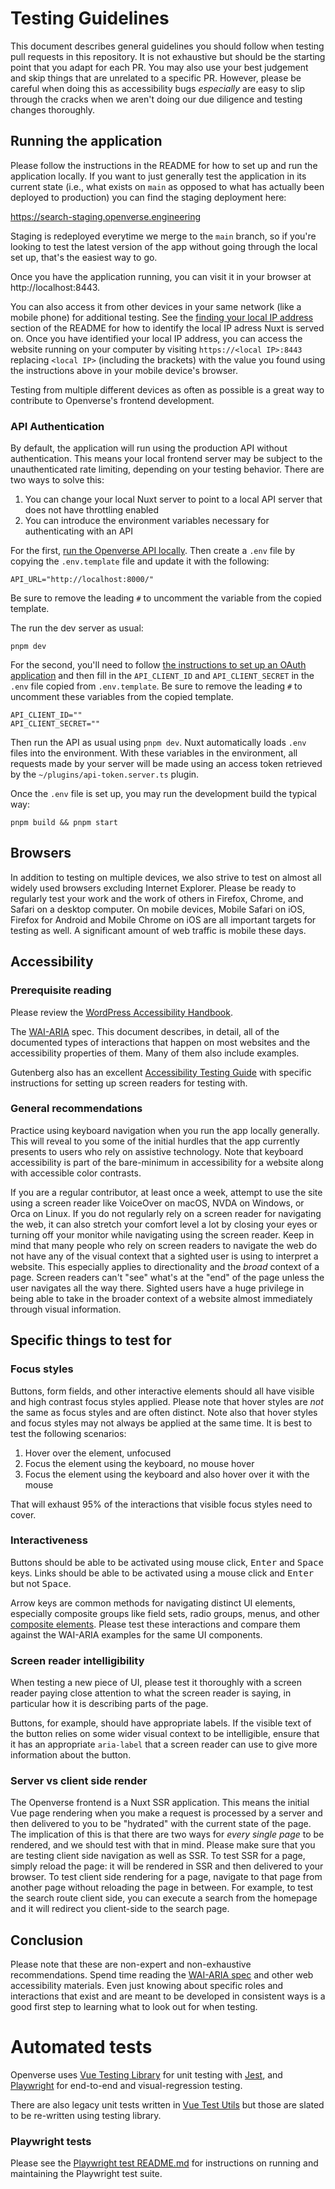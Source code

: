 # Testing Guidelines

This document describes general guidelines you should follow when testing pull
requests in this repository. It is not exhaustive but should be the starting
point that you adapt for each PR. You may also use your best judgement and skip
things that are unrelated to a specific PR. However, please be careful when
doing this as accessibility bugs _especially_ are easy to slip through the
cracks when we aren't doing our due diligence and testing changes thoroughly.

## Running the application

Please follow the instructions in the README for how to set up and run the
application locally. If you want to just generally test the application in its
current state (i.e., what exists on `main` as opposed to what has actually been
deployed to production) you can find the staging deployment here:

https://search-staging.openverse.engineering

Staging is redeployed everytime we merge to the `main` branch, so if you're
looking to test the latest version of the app without going through the local
set up, that's the easiest way to go.

Once you have the application running, you can visit it in your browser at
http://localhost:8443.

You can also access it from other devices in your same network (like a mobile
phone) for additional testing. See the
[finding your local IP address](./README.md#finding-your-local-ip-address)
section of the README for how to identify the local IP adress Nuxt is served on.
Once you have identified your local IP address, you can access the website
running on your computer by visiting `https://<local IP>:8443` replacing
`<local IP>` (including the brackets) with the value you found using the
instructions above in your mobile device's browser.

Testing from multiple different devices as often as possible is a great way to
contribute to Openverse's frontend development.

### API Authentication

By default, the application will run using the production API without
authentication. This means your local frontend server may be subject to the
unauthenticated rate limiting, depending on your testing behavior. There are two
ways to solve this:

1. You can change your local Nuxt server to point to a local API server that
   does not have throttling enabled
2. You can introduce the environment variables necessary for authenticating with
   an API

For the first,
[run the Openverse API locally](https://github.com/WordPress/openverse-api).
Then create a `.env` file by copying the `.env.template` file and update it with
the following:

```shell
API_URL="http://localhost:8000/"
```

Be sure to remove the leading `#` to uncomment the variable from the copied
template.

The run the dev server as usual:

```shell
pnpm dev
```

For the second, you'll need to follow
[the instructions to set up an OAuth application](https://api.openverse.engineering/v1/#section/Register-and-Authenticate)
and then fill in the `API_CLIENT_ID` and `API_CLIENT_SECRET` in the `.env` file
copied from `.env.template`. Be sure to remove the leading `#` to uncomment
these variables from the copied template.

```shell
API_CLIENT_ID=""
API_CLIENT_SECRET=""
```

Then run the API as usual using `pnpm dev`. Nuxt automatically loads `.env`
files into the environment. With these variables in the environment, all
requests made by your server will be made using an access token retrieved by the
`~/plugins/api-token.server.ts` plugin.

Once the `.env` file is set up, you may run the development build the typical
way:

```shell
pnpm build && pnpm start
```

## Browsers

In addition to testing on multiple devices, we also strive to test on almost all
widely used browsers excluding Internet Explorer. Please be ready to regularly
test your work and the work of others in Firefox, Chrome, and Safari on a
desktop computer. On mobile devices, Mobile Safari on iOS, Firefox for Android
and Mobile Chrome on iOS are all important targets for testing as well. A
significant amount of web traffic is mobile these days.

## Accessibility

### Prerequisite reading

Please review the
[WordPress Accessibility Handbook](https://make.wordpress.org/accessibility/handbook/).

The [WAI-ARIA](https://www.w3.org/TR/wai-aria/) spec. This document describes,
in detail, all of the documented types of interactions that happen on most
websites and the accessibility properties of them. Many of them also include
examples.

Gutenberg also has an excellent
[Accessibility Testing Guide](https://github.com/WordPress/gutenberg/blob/086b77ed409a70a6c6a6e74dee704851eff812f2/docs/contributors/accessibility-testing.md)
with specific instructions for setting up screen readers for testing with.

### General recommendations

Practice using keyboard navigation when you run the app locally generally. This
will reveal to you some of the initial hurdles that the app currently presents
to users who rely on assistive technology. Note that keyboard accessibility is
part of the bare-minimum in accessibility for a website along with accessible
color contrasts.

If you are a regular contributor, at least once a week, attempt to use the site
using a screen reader like VoiceOver on macOS, NVDA on Windows, or Orca on
Linux. If you do not regularly rely on a screen reader for navigating the web,
it can also stretch your comfort level a lot by closing your eyes or turning off
your monitor while navigating using the screen reader. Keep in mind that many
people who rely on screen readers to navigate the web do not have any of the
visual context that a sighted user is using to interpret a website. This
especially applies to directionality and the _broad_ context of a page. Screen
readers can't "see" what's at the "end" of the page unless the user navigates
all the way there. Sighted users have a huge privilege in being able to take in
the broader context of a website almost immediately through visual information.

## Specific things to test for

### Focus styles

Buttons, form fields, and other interactive elements should all have visible and
high contrast focus styles applied. Please note that hover styles are _not_ the
same as focus styles and are often distinct. Note also that hover styles and
focus styles may not always be applied at the same time. It is best to test the
following scenarios:

1. Hover over the element, unfocused
2. Focus the element using the keyboard, no mouse hover
3. Focus the element using the keyboard and also hover over it with the mouse

That will exhaust 95% of the interactions that visible focus styles need to
cover.

### Interactiveness

Buttons should be able to be activated using mouse click, <kbd>Enter</kbd> and
<kbd>Space</kbd> keys. Links should be able to be activated using a mouse click
and <kbd>Enter</kbd> but not <kbd>Space</kbd>.

Arrow keys are common methods for navigating distinct UI elements, especially
composite groups like field sets, radio groups, menus, and other
[composite elements](https://www.w3.org/TR/wai-aria-1.1/#composite). Please test
these interactions and compare them against the WAI-ARIA examples for the same
UI components.

### Screen reader intelligibility

When testing a new piece of UI, please test it thoroughly with a screen reader
paying close attention to what the screen reader is saying, in particular how it
is describing parts of the page.

Buttons, for example, should have appropriate labels. If the visible text of the
button relies on some wider visual context to be intelligible, ensure that it
has an appropriate `aria-label` that a screen reader can use to give more
information about the button.

### Server vs client side render

The Openverse frontend is a Nuxt SSR application. This means the initial Vue
page rendering when you make a request is processed by a server and then
delivered to you to be "hydrated" with the current state of the page. The
implication of this is that there are two ways for _every single page_ to be
rendered, and we should test with that in mind. Please make sure that you are
testing client side navigation as well as SSR. To test SSR for a page, simply
reload the page: it will be rendered in SSR and then delivered to your browser.
To test client side rendering for a page, navigate to that page from another
page without reloading the page in between. For example, to test the search
route client side, you can execute a search from the homepage and it will
redirect you client-side to the search page.

## Conclusion

Please note that these are non-expert and non-exhaustive recommendations. Spend
time reading the [WAI-ARIA spec](https://www.w3.org/TR/wai-aria/) and other web
accessibility materials. Even just knowing about specific roles and interactions
that exist and are meant to be developed in consistent ways is a good first step
to learning what to look out for when testing.

# Automated tests

Openverse uses
[Vue Testing Library](https://testing-library.com/docs/vue-testing-library/intro/)
for unit testing with [Jest](https://jestjs.io/docs/), and
[Playwright](https://playwright.dev) for end-to-end and visual-regression
testing.

There are also legacy unit tests written in
[Vue Test Utils](https://vue-test-utils.vuejs.org/) but those are slated to be
re-written using testing library.

### Playwright tests

Please see the [Playwright test README.md](./test/playwright/README.md) for
instructions on running and maintaining the Playwright test suite.
